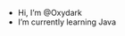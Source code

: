 - Hi, I’m @Oxydark
- I’m currently learning Java


<!---
Oxydark/Oxydark is a ✨ special ✨ repository because its `README.md` (this file) appears on your GitHub profile.
You can click the Preview link to take a look at your changes.
--->

